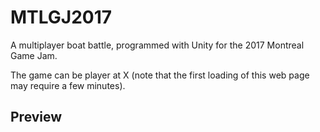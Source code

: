# MTLGJ2017

A multiplayer boat battle, programmed with Unity for the 2017 Montreal Game Jam.

The game can be player at X (note that the first loading of this web page may require a few minutes).

## Preview
